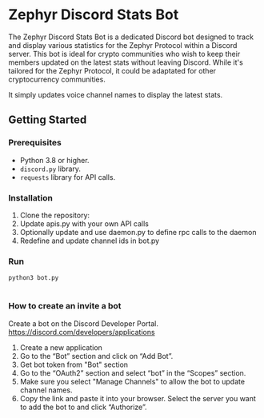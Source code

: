 # Zephyr Discord Stats Bot

The Zephyr Discord Stats Bot is a dedicated Discord bot designed to track and display various statistics for the Zephyr Protocol within a Discord server. This bot is ideal for crypto communities who wish to keep their members updated on the latest stats without leaving Discord. While it's tailored for the Zephyr Protocol, it could be adaptated for other cryptocurrency communities.

It simply updates voice channel names to display the latest stats.

## Getting Started

### Prerequisites

- Python 3.8 or higher.
- `discord.py` library.
- `requests` library for API calls.

### Installation

1. Clone the repository:
2. Update apis.py with your own API calls
3. Optionally update and use daemon.py to define rpc calls to the daemon
4. Redefine and update channel ids in bot.py

### Run

`python3 bot.py`

#

### How to create an invite a bot

Create a bot on the Discord Developer Portal.
https://discord.com/developers/applications

1. Create a new application
2. Go to the “Bot” section and click on “Add Bot”.
3. Get bot token from "Bot" section
4. Go to the “OAuth2” section and select “bot” in the “Scopes” section.
5. Make sure you select "Manage Channels" to allow the bot to update channel names.
6. Copy the link and paste it into your browser. Select the server you want to add the bot to and click “Authorize”.
